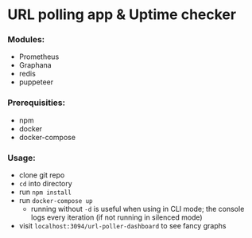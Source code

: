 # URL polling app & Uptime checker

### Modules:
- Prometheus
- Graphana
- redis
- puppeteer

### Prerequisities:
- npm
- docker
- docker-compose

### Usage:
- clone git repo
- `cd` into directory
- run `npm install`
- run `docker-compose up`
  - running without `-d` is useful when using in CLI mode; the console logs every iteration (if not running in silenced mode)
- visit `localhost:3094/url-poller-dashboard` to see fancy graphs
